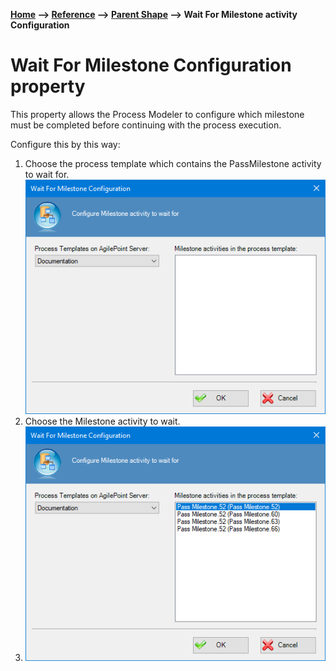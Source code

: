 __[Home](/) --> [Reference](/ref) --> [Parent Shape](javascript:history.back()) --> Wait For Milestone activity Configuration__

# Wait For Milestone Configuration property

This property allows the Process Modeler to configure which milestone must be completed before continuing with the process execution.

Configure this by this way:

1. Choose the process template which contains the PassMilestone activity to wait for.
![Wait For Milestone Configuration window](../media/WaitForMilestone_Configuration01.png)
2. Choose the Milestone activity to wait.
3. ![Wait For Milestone Configuration window](../media/WaitForMilestone_Configuration02.png)